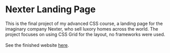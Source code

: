# Nexter Landing Page

This is the final project of my advanced CSS course, a landing page for the imaginary company Nexter, who sell luxory homes across the world. The project focuses on using CSS Grid for the layout, no frameworks were used.
<br /><br />
See the finished website [here](https://nexter-bb.netlify.app/).
